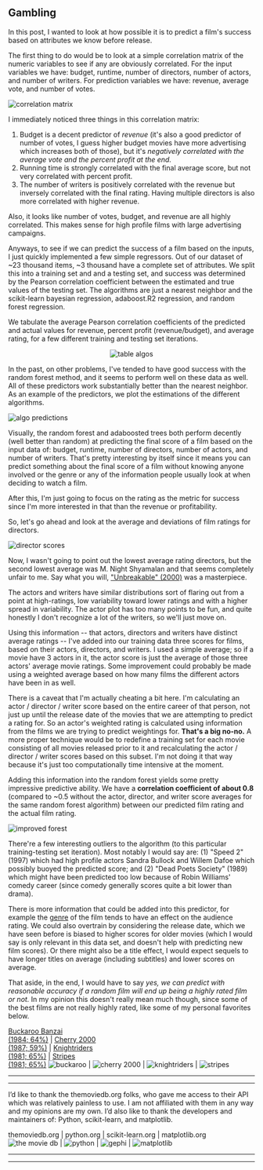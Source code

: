 Gambling
---

In this post, I wanted to look at how possible it is to predict a film's success based on attributes we know before release.

The first thing to do would be to look at a simple correlation matrix of the numeric variables to see if any are obviously correlated. For the input variables we have: budget, runtime, number of directors, number of actors, and number of writers. For prediction variables we have: revenue, average vote, and number of votes.

![correlation matrix](../assets/post3/corr_matrix_cmap_annotated.png)

I immediately noticed three things in this correlation matrix:
1. Budget is a decent predictor of *revenue* (it's also a good predictor of number of votes, I guess higher budget movies have more advertising which increases both of those), but it's *negatively correlated with the average vote and the percent profit at the end.*
2. Running time is strongly correlated with the final average score, but not very correlated with percent profit.
3. The number of writers is positively correlated with the revenue but inversely correlated with the final rating. Having multiple directors is also more correlated with higher revenue.

Also, it looks like number of votes, budget, and revenue are all highly correlated. This makes sense for high profile films with large advertising campaigns.

Anyways, to see if we can predict the success of a film based on the inputs, I just quickly implemented a few simple regressors. Out of our dataset of ~23 thousand items, ~3 thousand have a complete set of attributes. We split this into a training set and and a testing set, and success was determined by the Pearson correlation coefficient between the estimated and true values of the testing set. The algorithms are just a nearest neighbor and the scikit-learn bayesian regression, adaboost.R2 regression, and random forest regression.

We tabulate the average Pearson correlation coefficients of the predicted and actual values for revenue, percent profit (revenue/budget), and average rating, for a few different training and testing set iterations.

<!-- Algorithm | Revenue | Percent Profit | Rating |
Nearest Neighbor | .54 | .12 | .27 |
AdaBoosted Trees | .61 | .28 | .46 |
Bayesian Ridge | .71 | .19 | .38 |
Random Forest | .76 | .31 | .49 | -->

<p align="center">
  <img src="https://github.com/poptcorn/poptcorn.github.io/blob/master/assets/post3/cantcentertables.jpg?raw=true" alt="table algos"/>
</p>


In the past, on other problems, I've tended to have good success with the random forest method, and it seems to perform well on these data as well. All of these predictors work substantially better than the nearest neighbor. As an example of the predictors, we plot the estimations of the different algorithms.

![algo predictions](../assets/post3/algo_predictions.png)

Visually, the random forest and adaboosted trees both perform decently (well better than random) at predicting the final score of a film based on the input data of: budget, runtime, number of directors, number of actors, and number of writers. That's pretty interesting by itself since it means you can predict something about the final score of a film without knowing anyone involved or the genre or any of the information people usually look at when deciding to watch a film.

After this, I'm just going to focus on the rating as the metric for success since I'm more interested in that than the revenue or profitability.

So, let's go ahead and look at the average and deviations of film ratings for directors.

![director scores](../assets/post3/directors.png)

Now, I wasn't going to point out the lowest average rating directors, but the second lowest average was M. Night Shyamalan and that seems completely unfair to me. Say what you will, ["Unbreakable" (2000)](https://www.themoviedb.org/movie/9741-unbreakable) was a masterpiece.

The actors and writers have similar distributions sort of flaring out from a point at high-ratings, low variability toward lower ratings and with a higher spread in variability. The actor plot has too many points to be fun, and quite honestly I don't recognize a lot of the writers, so we'll just move on.

Using this information -- that actors, directors and writers have distinct average ratings -- I've added into our training data three scores for films, based on their actors, directors, and writers. I used a simple average; so if a movie have 3 actors in it, the actor score is just the average of those three actors' average movie ratings. Some improvement could probably be made using a weighted average based on how many films the different actors have been in as well.

There is a caveat that I'm actually cheating a bit here. I'm calculating an actor / director / writer score based on the entire career of that person, not just up until the release date of the movies that we are attempting to predict a rating for. So an actor's weighted rating is calculated using information from the films we are trying to predict weightings for. **That's a big no-no.** A more proper technique would be to redefine a training set for each movie consisting of all movies released prior to it and recalculating the actor / director / writer scores based on this subset. I'm not doing it that way because it's just too computationally time intensive at the moment.

Adding this information into the random forest yields some pretty impressive predictive ability. We have a **correlation coefficient of about 0.8** (compared to ~0.5 without the actor, director, and writer score averages for the same random forest algorithm) between our predicted film rating and the actual film rating.

![improved forest](../assets/post3/best_forest.png)

There're a few interesting outliers to the algorithm (to this particular training-testing set iteration). Most notably I would say are: (1) "Speed 2" (1997) which had high profile actors Sandra Bullock and Willem Dafoe which possibly buoyed the predicted score; and (2) "Dead Poets Society" (1989) which might have been predicted too low because of Robin Williams' comedy career (since comedy generally scores quite a bit lower than drama).

There is more information that could be added into this predictor, for example the [genre](https://poptcorn.github.io/pages/post1.html) of the film tends to have an effect on the audience rating. We could also overtrain by considering the release date, which we have seen before is biased to higher scores for older movies (which I would say is only relevant in this data set, and doesn't help with predicting new film scores). Or there might also be a title effect, I would expect sequels to have longer titles on average (including subtitles) and lower scores on average.

That aside, in the end, I would have to say *yes, we can predict with reasonable accuracy if a random film will end up being a highly rated film or not.* In my opinion this doesn't really mean much though, since some of the best films are not really highly rated, like some of my personal favorites below.

[Buckaroo Banzai<br />(1984; 64%)](https://www.themoviedb.org/movie/11379-the-adventures-of-buckaroo-banzai-across-the-8th-dimension) | [Cherry 2000<br />(1987; 59%)](https://www.themoviedb.org/movie/15785-cherry-2000) | [Knightriders<br />(1981; 65%)](https://www.themoviedb.org/movie/22167-knightriders) | [Stripes<br />(1981; 65%)](https://www.themoviedb.org/movie/10890-stripes)
![buckaroo](../assets/post3/buckaroo.jpg) | ![cherry 2000](../assets/post3/cherry.jpg) | ![knightriders](../assets/post3/knightriders.jpg) | ![stripes](../assets/post3/stripes.jpg)


---
---
I’d like to thank the themoviedb.org folks, who gave me access to their API which was relatively painless to use. I am not affiliated with them in any way and my opinions are my own. I’d also like to thank the developers and maintainers of: Python, scikit-learn, and matplotlib.

themoviedb.org | python.org | scikit-learn.org | matplotlib.org
![the movie db](../assets/credit/tmdb.png) | ![python](../assets/credit/python.png) | ![gephi](../assets/credit/scikit.png) | ![matplotlib](../assets/credit/mpl.png)

---
---
